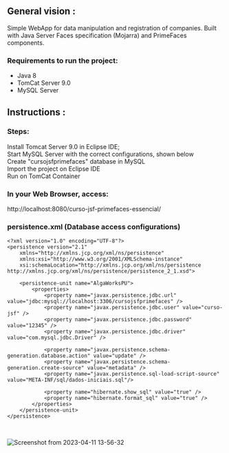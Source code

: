 ## General vision : </br> 
Simple WebApp for data manipulation and registration of companies. Built with Java Server Faces specification (Mojarra) and PrimeFaces components. </br>

### Requirements to run the project: </br>
- Java 8 </br>
- TomCat Server 9.0 </br>
- MySQL Server </br>

## Instructions : </br>

### Steps:</br>
Install Tomcat Server 9.0 in Eclipse IDE; </br>
Start MySQL Server with the correct configurations, shown below </br>
Create "cursojsfprimefaces" database in MySQL</br>
Import the project on Eclipse IDE</br>
Run on TomCat Container</br>

### In your Web Browser, access:
http://localhost:8080/curso-jsf-primefaces-essencial/

### persistence.xml (Database access configurations)
```
<?xml version="1.0" encoding="UTF-8"?>
<persistence version="2.1"
	xmlns="http://xmlns.jcp.org/xml/ns/persistence" 
	xmlns:xsi="http://www.w3.org/2001/XMLSchema-instance"
	xsi:schemaLocation="http://xmlns.jcp.org/xml/ns/persistence http://xmlns.jcp.org/xml/ns/persistence/persistence_2_1.xsd">
	
	<persistence-unit name="AlgaWorksPU">
		<properties>
			<property name="javax.persistence.jdbc.url" value="jdbc:mysql://localhost:3306/cursojsfprimefaces" />
			<property name="javax.persistence.jdbc.user" value="curso-jsf" />
			<property name="javax.persistence.jdbc.password" value="12345" />
			<property name="javax.persistence.jdbc.driver" value="com.mysql.jdbc.Driver" />

			<property name="javax.persistence.schema-generation.database.action" value="update" />
      		<property name="javax.persistence.schema-generation.create-source" value="metadata" />
      		<property name="javax.persistence.sql-load-script-source" value="META-INF/sql/dados-iniciais.sql"/>
      		
			<property name="hibernate.show_sql" value="true" />
			<property name="hibernate.format_sql" value="true" />
		</properties>
	</persistence-unit>
</persistence>
```

</br>

![Screenshot from 2023-04-11 13-56-32](https://user-images.githubusercontent.com/101358552/231235372-e6a542ec-a1f2-486f-b244-bad79ad8ebe7.png)

</br>



